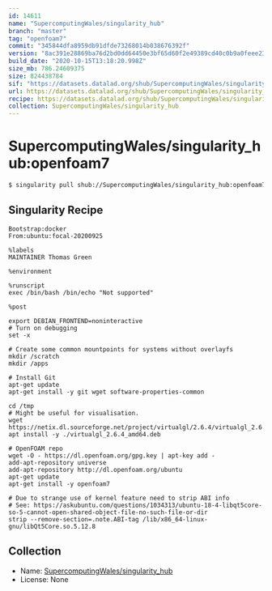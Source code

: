 ```yaml
---
id: 14611
name: "SupercomputingWales/singularity_hub"
branch: "master"
tag: "openfoam7"
commit: "345844dfa8959db91dfde73268014b038676392f"
version: "8ac391e28869ba76d2bd0dd64450e3bf65d60f2e49389cd40c0b9a0feee232aa"
build_date: "2020-10-15T13:18:20.998Z"
size_mb: 786.24609375
size: 824438784
sif: "https://datasets.datalad.org/shub/SupercomputingWales/singularity_hub/openfoam7/2020-10-15-345844df-8ac391e2/8ac391e28869ba76d2bd0dd64450e3bf65d60f2e49389cd40c0b9a0feee232aa.sif"
url: https://datasets.datalad.org/shub/SupercomputingWales/singularity_hub/openfoam7/2020-10-15-345844df-8ac391e2/
recipe: https://datasets.datalad.org/shub/SupercomputingWales/singularity_hub/openfoam7/2020-10-15-345844df-8ac391e2/Singularity
collection: SupercomputingWales/singularity_hub
---
```


# SupercomputingWales/singularity_hub:openfoam7

```bash
$ singularity pull shub://SupercomputingWales/singularity_hub:openfoam7
```

## Singularity Recipe

```singularity
Bootstrap:docker  
From:ubuntu:focal-20200925

%labels
MAINTAINER Thomas Green

%environment

%runscript
exec /bin/bash /bin/echo "Not supported"

%post

export DEBIAN_FRONTEND=noninteractive
# Turn on debugging
set -x

# Create some common mountpoints for systems without overlayfs
mkdir /scratch
mkdir /apps

# Install Git
apt-get update
apt-get install -y git wget software-properties-common

cd /tmp
# Might be useful for visualisation.
wget https://netix.dl.sourceforge.net/project/virtualgl/2.6.4/virtualgl_2.6.4_amd64.deb
apt install -y ./virtualgl_2.6.4_amd64.deb

# OpenFOAM repo
wget -O - https://dl.openfoam.org/gpg.key | apt-key add -
add-apt-repository universe
add-apt-repository http://dl.openfoam.org/ubuntu
apt-get update
apt-get install -y openfoam7

# Due to strange use of kernel feature need to strip ABI info
# See: https://askubuntu.com/questions/1034313/ubuntu-18-4-libqt5core-so-5-cannot-open-shared-object-file-no-such-file-or-dir
strip --remove-section=.note.ABI-tag /lib/x86_64-linux-gnu/libQt5Core.so.5.12.8
```

## Collection

 - Name: [SupercomputingWales/singularity_hub](https://github.com/SupercomputingWales/singularity_hub)
 - License: None

